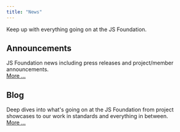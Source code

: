 ```yaml
---
title: "News"
---
```


Keep up with everything going on at the JS Foundation.

## Announcements

JS Foundation news including press releases and project/member announcements.  
[More ...]({{site.url}}/announcements/)

## Blog

Deep dives into what's going on at the JS Foundation from project showcases to our work in standards and everything in between.  
[More ...]({{site.url}}/blog/)

